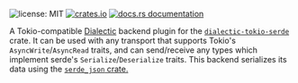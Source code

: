 ![license: MIT](https://img.shields.io/github/license/boltlabs-inc/dialectic)
[![crates.io](https://img.shields.io/crates/v/dialectic-tokio-serde-json)](https://crates.io/crates/dialectic-tokio-serde-json)
[![docs.rs documentation](https://docs.rs/dialectic-tokio-serde-json/badge.svg)](https://docs.rs/dialectic-tokio-serde-json)

A Tokio-compatible [Dialectic](https://crates.io/crates/dialectic) backend plugin for the
[`dialectic-tokio-serde`](https://crates.io/crates/dialectic-tokio-serde) crate. It can be used with
any transport that supports Tokio's `AsyncWrite`/`AsyncRead` traits, and can send/receive any types
which implement serde's `Serialize`/`Deserialize` traits. This backend serializes its data using
the [`serde_json` crate.](https://crates.io/crates/serde_json)